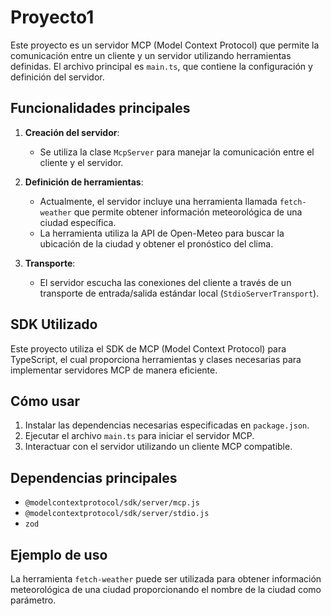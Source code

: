 # Proyecto1

Este proyecto es un servidor MCP (Model Context Protocol) que permite la comunicación entre un cliente y un servidor utilizando herramientas definidas. El archivo principal es `main.ts`, que contiene la configuración y definición del servidor.

## Funcionalidades principales

1. **Creación del servidor**: 
   - Se utiliza la clase `McpServer` para manejar la comunicación entre el cliente y el servidor.

2. **Definición de herramientas**:
   - Actualmente, el servidor incluye una herramienta llamada `fetch-weather` que permite obtener información meteorológica de una ciudad específica.
   - La herramienta utiliza la API de Open-Meteo para buscar la ubicación de la ciudad y obtener el pronóstico del clima.

3. **Transporte**:
   - El servidor escucha las conexiones del cliente a través de un transporte de entrada/salida estándar local (`StdioServerTransport`).

## SDK Utilizado

Este proyecto utiliza el SDK de MCP (Model Context Protocol) para TypeScript, el cual proporciona herramientas y clases necesarias para implementar servidores MCP de manera eficiente.

## Cómo usar

1. Instalar las dependencias necesarias especificadas en `package.json`.
2. Ejecutar el archivo `main.ts` para iniciar el servidor MCP.
3. Interactuar con el servidor utilizando un cliente MCP compatible.

## Dependencias principales

- `@modelcontextprotocol/sdk/server/mcp.js`
- `@modelcontextprotocol/sdk/server/stdio.js`
- `zod`

## Ejemplo de uso

La herramienta `fetch-weather` puede ser utilizada para obtener información meteorológica de una ciudad proporcionando el nombre de la ciudad como parámetro.